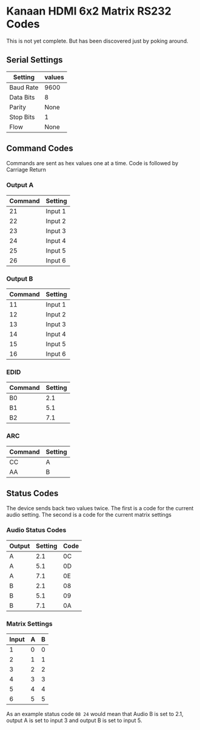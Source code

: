 # Kanaan HDMI 6x2 Matrix RS232 Codes
This is not yet complete. But has been discovered just by poking around. 

## Serial Settings
Setting | values
---|---
Baud Rate | 9600
Data Bits | 8
Parity    | None
Stop Bits | 1
Flow      | None

## Command Codes
Commands are sent as hex values one at a time. Code is followed by Carriage Return

### Output A
Command | Setting
---|---
21 | Input 1
22 | Input 2
23 | Input 3
24 | Input 4
25 | Input 5
26 | Input 6

### Output B
Command | Setting
---|---
11 | Input 1
12 | Input 2
13 | Input 3
14 | Input 4
15 | Input 5
16 | Input 6

### EDID
Command | Setting
---|---
B0 | 2.1
B1 | 5.1
B2 | 7.1

### ARC
Command | Setting
---|---
CC | A
AA | B

## Status Codes
The device sends back two values twice. The first is a code for the current audio setting. The second is a code for the current matrix settings

### Audio Status Codes
Output | Setting | Code
---|---|---
A | 2.1 | 0C
A | 5.1 | 0D
A | 7.1 | 0E
B | 2.1 | 08
B | 5.1 | 09
B | 7.1 | 0A

### Matrix Settings
Input | A | B
---|---|---
1   | 0 | 0
2   | 1 | 1 
3   | 2 | 2
4   | 3 | 3
5   | 4 | 4
6   | 5 | 5

As an example status code `08 24` would mean that Audio B is set to 2.1, output A is set to input 3 and output B is set to input 5.
